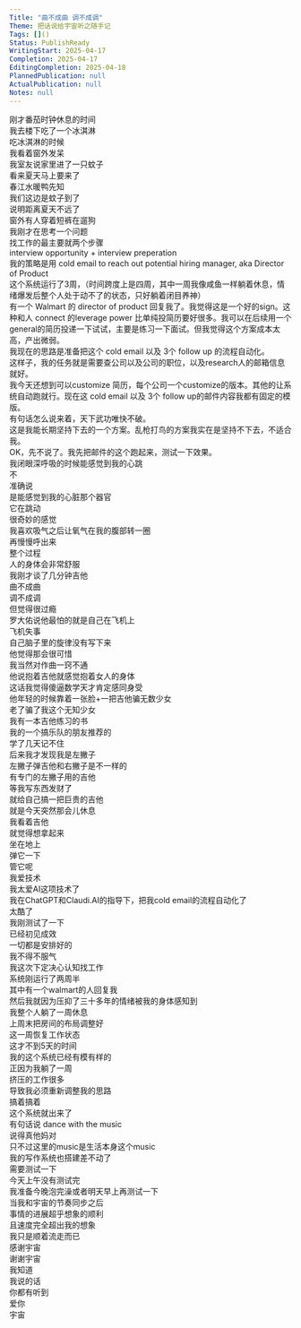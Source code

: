 ```yaml
---      
Title: "曲不成曲 调不成调"      
Theme: 把话说给宇宙听之随手记      
Tags: []()      
Status: PublishReady      
WritingStart: 2025-04-17      
Completion: 2025-04-17      
EditingCompletion: 2025-04-18      
PlannedPublication: null      
ActualPublication: null      
Notes: null      
---        
```

刚才番茄时钟休息的时间        
我去楼下吃了一个冰淇淋        
吃冰淇淋的时候        
我看着窗外发呆        
我室友说家里进了一只蚊子        
看来夏天马上要来了        
春江水暖鸭先知        
我们这边是蚊子到了        
说明距离夏天不远了        
窗外有人穿着短裤在遛狗          
我刚才在思考一个问题        
找工作的最主要就两个步骤        
interview opportunity + interview preperation        
我的策略是用 cold email to reach out potential hiring manager, aka Director of Product        
这个系统运行了3周，（时间跨度上是四周，其中一周我像咸鱼一样躺着休息，情绪爆发后整个人处于动不了的状态，只好躺着闭目养神）        
有一个 Walmart 的 director of product 回复我了。我觉得这是一个好的sign。这种和人 connect 的leverage power 比单纯投简历要好很多。我可以在后续用一个general的简历投递一下试试，主要是练习一下面试。但我觉得这个方案成本太高，产出微弱。        
我现在的思路是准备把这个 cold email 以及 3个 follow up 的流程自动化。        
这样子，我的任务就是需要查公司以及公司的职位，以及research人的邮箱信息就好。        
我今天还想到可以customize 简历，每个公司一个customize的版本。其他的让系统自动跑就行。现在这 cold email 以及 3个 follow up的邮件内容我都有固定的模版。        
有句话怎么说来着，天下武功唯快不破。        
这是我能长期坚持下去的一个方案。乱枪打鸟的方案我实在是坚持不下去，不适合我。        
OK，先不说了。我先把邮件的这个跑起来，测试一下效果。          
我闭眼深呼吸的时候能感觉到我的心跳        
不        
准确说        
是能感觉到我的心脏那个器官        
它在跳动        
很奇妙的感觉          
我喜欢吸气之后让氧气在我的腹部转一圈        
再慢慢呼出来        
整个过程        
人的身体会非常舒服          
我刚才谈了几分钟吉他        
曲不成曲        
调不成调        
但觉得很过瘾          
罗大佑说他最怕的就是自己在飞机上        
飞机失事        
自己脑子里的旋律没有写下来        
他觉得那会很可惜        
我当然对作曲一窍不通          
他说抱着吉他就感觉抱着女人的身体        
这话我觉得傻逼数学天才肯定感同身受        
他年轻的时候靠着一张脸+一把吉他骗无数少女        
老了骗了我这个无知少女          
我有一本吉他练习的书        
我的一个搞乐队的朋友推荐的        
学了几天记不住        
后来我才发现我是左撇子        
左撇子弹吉他和右撇子是不一样的        
有专门的左撇子用的吉他        
等我写东西发财了        
就给自己搞一把巨贵的吉他          
就是今天突然那会儿休息        
我看着吉他        
就觉得想拿起来        
坐在地上        
弹它一下        
管它呢          
我爱技术        
我太爱AI这项技术了        
我在ChatGPT和Claudi.AI的指导下，把我cold email的流程自动化了        
太酷了        
我刚测试了一下        
已经初见成效          
一切都是安排好的        
我不得不服气        
我这次下定决心认知找工作        
系统刚运行了两周半        
其中有一个walmart的人回复我        
然后我就因为压抑了三十多年的情绪被我的身体感知到        
我整个人躺了一周休息        
上周末把房间的布局调整好        
这一周恢复工作状态        
这才不到5天的时间        
我的这个系统已经有模有样的        
正因为我躺了一周        
挤压的工作很多        
导致我必须重新调整我的思路        
搞着搞着        
这个系统就出来了        
有句话说 dance with the music        
说得真他妈对        
只不过这里的music是生活本身这个music          
我的写作系统也搭建差不动了        
需要测试一下        
今天上午没有测试完        
我准备今晚泡完澡或者明天早上再测试一下          
当我和宇宙的节奏同步之后        
事情的进展超乎想象的顺利        
且速度完全超出我的想象        
我只是顺着流走而已        
感谢宇宙          
谢谢宇宙        
我知道        
我说的话        
你都有听到        
爱你        
宇宙          
      